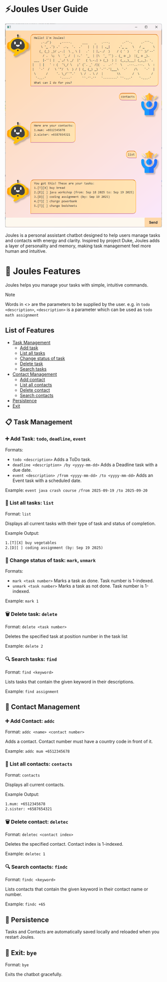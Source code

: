 # ⚡Joules User Guide

![img.png](Ui.png)

Joules is a personal assistant chatbot designed to help users manage tasks and contacts with energy and clarity. Inspired by project Duke, Joules adds a layer of personality and memory, making task management feel more human and intuitive.

# 📘 Joules Features
Joules helps you manage your tasks with simple, intuitive commands.
> [!NOTE]
> Words in <> are the parameters to be supplied by the user.
> e.g. in `todo <description>`, `<description>` is a parameter which can be used as `todo math assignment`

##  List of Features
  - [Task Management](#-task-management)
    - [Add task](#-add-task-todo-deadline-event)
    - [List all tasks](#-list-all-tasks-list)
    - [Change status of task](#-change-status-of-task-mark-unmark)
    - [Delete task](#-delete-task-delete)
    - [Search tasks](#-search-tasks-find)
  - [Contact Management](#-contact-management)
    - [Add contact](#-add-contact-addc)
    - [List all contacts](#-list-all-contacts-contacts)
    - [Delete contact](#-delete-contact-deletec)
    - [Search contacts](#-search-contacts-findc)
  - [Persistence](#-persistence)
  - [Exit](#-exit-bye)

## 📋 Task Management
### ➕ Add Task: `todo`, `deadline`, `event`
Formats:
- `todo <description>`
  Adds a ToDo task.
- `deadline <description> /by <yyyy-mm-dd>`
  Adds a Deadline task with a due date.
- `event <description> /from <yyyy-mm-dd> /to <yyyy-mm-dd>`
  Adds an Event task with a scheduled date.

Example: `event java crash course /from 2025-09-19 /to 2025-09-20`

### 📜 List all tasks: `list`
Format: `list`

Displays all current tasks with their type of task and status of completion.

Example Output: 
```
1.[T][X] buy vegetables
2.[D][ ] coding assignment (by: Sep 19 2025)
```

### 🔁 Change status of task: `mark`, `unmark`
Formats:
- `mark <task number>`
  Marks a task as done. Task number is 1-indexed.
- `unmark <task number>`
  Marks a task as not done. Task number is 1-indexed.

Example: `mark 1`

### 🗑️ Delete task: `delete`
Format: `delete <task number>`

Deletes the specified task at position number in the task list

Example: `delete 2`

### 🔍 Search tasks: `find`
Format: `find <keyword>`

Lists tasks that contain the given keyword in their descriptions.

Example: `find assignment`

## 👥 Contact Management
### ➕ Add Contact: `addc`
Format: `addc <name> <contact number>`

Adds a contact. Contact number must have a country code in front of it. 

Example: `addc mum +6512345678`

### 📜 List all contacts: `contacts`
Format: `contacts`

Displays all current contacts. 

Example Output: 
```
1.mum: +6512345678
2.sister: +6587654321
```

### 🗑️ Delete contact: `deletec`
Format: `deletec <contact index>`

Deletes the specified contact. Contact index is 1-indexed.

Example: `deletec 1`

### 🔍 Search contacts: `findc`
Format: `findc <keyword>`

Lists contacts that contain the given keyword in their contact name or number.

Example: `findc +65`

## 💾 Persistence
Tasks and Contacts are automatically saved locally and reloaded when you restart Joules.

## 🚪 Exit: `bye`
Format: `bye`

Exits the chatbot gracefully.